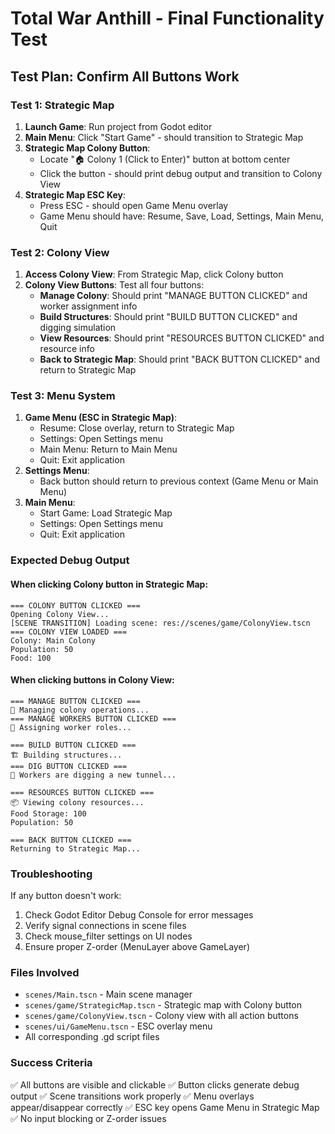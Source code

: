 # Total War Anthill - Final Functionality Test

## Test Plan: Confirm All Buttons Work

### Test 1: Strategic Map
1. **Launch Game**: Run project from Godot editor
2. **Main Menu**: Click "Start Game" - should transition to Strategic Map
3. **Strategic Map Colony Button**: 
   - Locate "🏠 Colony 1 (Click to Enter)" button at bottom center
   - Click the button - should print debug output and transition to Colony View
4. **Strategic Map ESC Key**: 
   - Press ESC - should open Game Menu overlay
   - Game Menu should have: Resume, Save, Load, Settings, Main Menu, Quit

### Test 2: Colony View
1. **Access Colony View**: From Strategic Map, click Colony button
2. **Colony View Buttons**: Test all four buttons:
   - **Manage Colony**: Should print "MANAGE BUTTON CLICKED" and worker assignment info
   - **Build Structures**: Should print "BUILD BUTTON CLICKED" and digging simulation
   - **View Resources**: Should print "RESOURCES BUTTON CLICKED" and resource info
   - **Back to Strategic Map**: Should print "BACK BUTTON CLICKED" and return to Strategic Map

### Test 3: Menu System
1. **Game Menu (ESC in Strategic Map)**:
   - Resume: Close overlay, return to Strategic Map
   - Settings: Open Settings menu
   - Main Menu: Return to Main Menu
   - Quit: Exit application
2. **Settings Menu**:
   - Back button should return to previous context (Game Menu or Main Menu)
3. **Main Menu**:
   - Start Game: Load Strategic Map
   - Settings: Open Settings menu
   - Quit: Exit application

### Expected Debug Output

#### When clicking Colony button in Strategic Map:
```
=== COLONY BUTTON CLICKED ===
Opening Colony View...
[SCENE TRANSITION] Loading scene: res://scenes/game/ColonyView.tscn
=== COLONY VIEW LOADED ===
Colony: Main Colony
Population: 50
Food: 100
```

#### When clicking buttons in Colony View:
```
=== MANAGE BUTTON CLICKED ===
🐜 Managing colony operations...
=== MANAGE WORKERS BUTTON CLICKED ===
👷 Assigning worker roles...

=== BUILD BUTTON CLICKED ===
🏗️ Building structures...
=== DIG BUTTON CLICKED ===
🐜 Workers are digging a new tunnel...

=== RESOURCES BUTTON CLICKED ===
📦 Viewing colony resources...
Food Storage: 100
Population: 50

=== BACK BUTTON CLICKED ===
Returning to Strategic Map...
```

### Troubleshooting

If any button doesn't work:
1. Check Godot Editor Debug Console for error messages
2. Verify signal connections in scene files
3. Check mouse_filter settings on UI nodes
4. Ensure proper Z-order (MenuLayer above GameLayer)

### Files Involved
- `scenes/Main.tscn` - Main scene manager
- `scenes/game/StrategicMap.tscn` - Strategic map with Colony button
- `scenes/game/ColonyView.tscn` - Colony view with all action buttons
- `scenes/ui/GameMenu.tscn` - ESC overlay menu
- All corresponding .gd script files

### Success Criteria
✅ All buttons are visible and clickable
✅ Button clicks generate debug output
✅ Scene transitions work properly
✅ Menu overlays appear/disappear correctly
✅ ESC key opens Game Menu in Strategic Map
✅ No input blocking or Z-order issues
